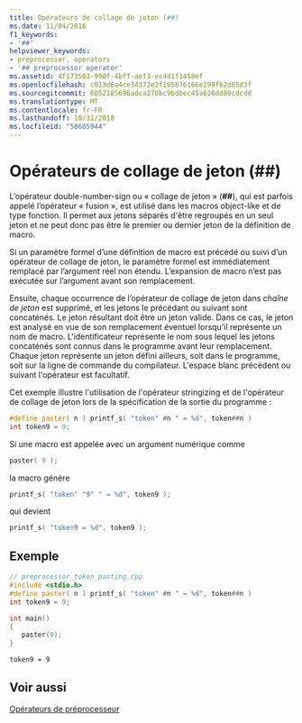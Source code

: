 ```yaml
---
title: Opérateurs de collage de jeton (##)
ms.date: 11/04/2016
f1_keywords:
- '##'
helpviewer_keywords:
- preprocessor, operators
- '## preprocessor operator'
ms.assetid: 4f173503-990f-4bff-aef3-ec4d1f1458ef
ms.openlocfilehash: c013d6a4ce34372e2f195876166e299f62d85d3f
ms.sourcegitcommit: 6052185696adca270bc9bdbec45a626dd89cdcdd
ms.translationtype: MT
ms.contentlocale: fr-FR
ms.lasthandoff: 10/31/2018
ms.locfileid: "50605944"
---
```

# <a name="token-pasting-operator-"></a>Opérateurs de collage de jeton (##)

L’opérateur double-number-sign ou « collage de jeton » (**##**), qui est parfois appelé l’opérateur « fusion », est utilisé dans les macros object-like et de type fonction. Il permet aux jetons séparés d'être regroupés en un seul jeton et ne peut donc pas être le premier ou dernier jeton de la définition de macro.

Si un paramètre formel d’une définition de macro est précédé ou suivi d’un opérateur de collage de jeton, le paramètre formel est immédiatement remplacé par l’argument réel non étendu. L’expansion de macro n’est pas exécutée sur l’argument avant son remplacement.

Ensuite, chaque occurrence de l’opérateur de collage de jeton dans *chaîne de jeton* est supprimé, et les jetons le précédant ou suivant sont concaténés. Le jeton résultant doit être un jeton valide. Dans ce cas, le jeton est analysé en vue de son remplacement éventuel lorsqu'il représente un nom de macro. L'identificateur représente le nom sous lequel les jetons concaténés sont connus dans le programme avant leur remplacement. Chaque jeton représente un jeton défini ailleurs, soit dans le programme, soit sur la ligne de commande du compilateur. L'espace blanc précédent ou suivant l'opérateur est facultatif.

Cet exemple illustre l'utilisation de l'opérateur stringizing et de l'opérateur de collage de jeton lors de la spécification de la sortie du programme :

```cpp
#define paster( n ) printf_s( "token" #n " = %d", token##n )
int token9 = 9;
```

Si une macro est appelée avec un argument numérique comme

```cpp
paster( 9 );
```

la macro génère

```cpp
printf_s( "token" "9" " = %d", token9 );
```

qui devient

```cpp
printf_s( "token9 = %d", token9 );
```

## <a name="example"></a>Exemple

```cpp
// preprocessor_token_pasting.cpp
#include <stdio.h>
#define paster( n ) printf_s( "token" #n " = %d", token##n )
int token9 = 9;

int main()
{
   paster(9);
}
```

```Output
token9 = 9
```

## <a name="see-also"></a>Voir aussi

[Opérateurs de préprocesseur](../preprocessor/preprocessor-operators.md)